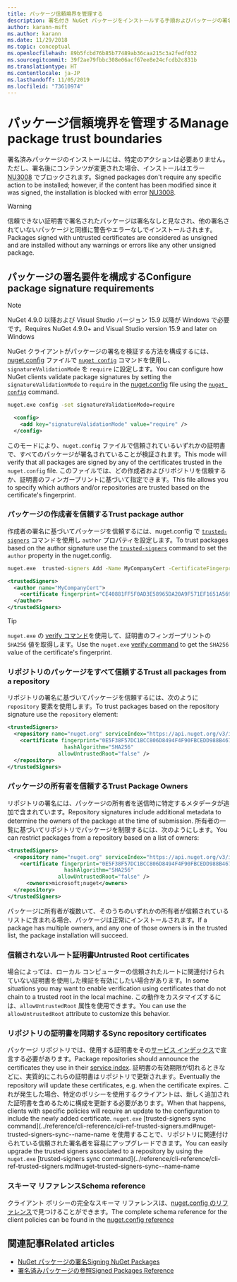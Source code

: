 ```yaml
---
title: パッケージ信頼境界を管理する
description: 署名付き NuGet パッケージをインストールする手順およびパッケージの署名の信頼設定を構成する方法を説明します。
author: karann-msft
ms.author: karann
ms.date: 11/29/2018
ms.topic: conceptual
ms.openlocfilehash: 89b5fcbd76b85b77489ab36caa215c3a2fedf032
ms.sourcegitcommit: 39f2ae79fbbc308e06acf67ee8e24cfcdb2c831b
ms.translationtype: HT
ms.contentlocale: ja-JP
ms.lasthandoff: 11/05/2019
ms.locfileid: "73610974"
---
```

# <a name="manage-package-trust-boundaries"></a><span data-ttu-id="d46ce-103">パッケージ信頼境界を管理する</span><span class="sxs-lookup"><span data-stu-id="d46ce-103">Manage package trust boundaries</span></span>

<span data-ttu-id="d46ce-104">署名済みパッケージのインストールには、特定のアクションは必要ありません。ただし、署名後にコンテンツが変更された場合、インストールはエラー [NU3008](../reference/errors-and-warnings/NU3008.md) でブロックされます。</span><span class="sxs-lookup"><span data-stu-id="d46ce-104">Signed packages don't require any specific action to be installed; however, if the content has been modified since it was signed, the installation is blocked with error [NU3008](../reference/errors-and-warnings/NU3008.md).</span></span>

> [!Warning]
> <span data-ttu-id="d46ce-105">信頼できない証明書で署名されたパッケージは署名なしと見なされ、他の署名されていないパッケージと同様に警告やエラーなしでインストールされます。</span><span class="sxs-lookup"><span data-stu-id="d46ce-105">Packages signed with untrusted certificates are considered as unsigned and are installed without any warnings or errors like any other unsigned package.</span></span>

## <a name="configure-package-signature-requirements"></a><span data-ttu-id="d46ce-106">パッケージの署名要件を構成する</span><span class="sxs-lookup"><span data-stu-id="d46ce-106">Configure package signature requirements</span></span>

> [!Note]
> <span data-ttu-id="d46ce-107">NuGet 4.9.0 以降および Visual Studio バージョン 15.9 以降が Windows で必要です。</span><span class="sxs-lookup"><span data-stu-id="d46ce-107">Requires NuGet 4.9.0+ and Visual Studio version 15.9 and later on Windows</span></span>

<span data-ttu-id="d46ce-108">NuGet クライアントがパッケージの署名を検証する方法を構成するには、[nuget.config](../reference/nuget-config-file.md) ファイルで [`nuget config`](../reference/cli-reference/cli-ref-config.md) コマンドを使用し、`signatureValidationMode` を `require` に設定します。</span><span class="sxs-lookup"><span data-stu-id="d46ce-108">You can configure how NuGet clients validate package signatures by setting the `signatureValidationMode` to `require` in the [nuget.config](../reference/nuget-config-file.md) file using the [`nuget config`](../reference/cli-reference/cli-ref-config.md) command.</span></span>

```cmd
nuget.exe config -set signatureValidationMode=require
```

```xml
  <config>
    <add key="signatureValidationMode" value="require" />
  </config>
```

<span data-ttu-id="d46ce-109">このモードにより、`nuget.config` ファイルで信頼されているいずれかの証明書で、すべてのパッケージが署名されていることが検証されます。</span><span class="sxs-lookup"><span data-stu-id="d46ce-109">This mode will verify that all packages are signed by any of the certificates trusted in the `nuget.config` file.</span></span> <span data-ttu-id="d46ce-110">このファイルでは、どの作成者およびリポジトリを信頼するか、証明書のフィンガープリントに基づいて指定できます。</span><span class="sxs-lookup"><span data-stu-id="d46ce-110">This file allows you to specify which authors and/or repositories are trusted based on the certificate's fingerprint.</span></span>

### <a name="trust-package-author"></a><span data-ttu-id="d46ce-111">パッケージの作成者を信頼する</span><span class="sxs-lookup"><span data-stu-id="d46ce-111">Trust package author</span></span>

<span data-ttu-id="d46ce-112">作成者の署名に基づいてパッケージを信頼するには、nuget.config で [`trusted-signers`](../reference/cli-reference/cli-ref-trusted-signers.md) コマンドを使用し `author` プロパティを設定します。</span><span class="sxs-lookup"><span data-stu-id="d46ce-112">To trust packages based on the author signature use the [`trusted-signers`](../reference/cli-reference/cli-ref-trusted-signers.md) command to set the `author` property in the nuget.config.</span></span>

```cmd
nuget.exe  trusted-signers Add -Name MyCompanyCert -CertificateFingerprint CE40881FF5F0AD3E58965DA20A9F571EF1651A56933748E1BF1C99E537C4E039 -FingerprintAlgorithm SHA256
```

```xml
<trustedSigners>
  <author name="MyCompanyCert">
    <certificate fingerprint="CE40881FF5F0AD3E58965DA20A9F571EF1651A56933748E1BF1C99E537C4E039" hashAlgorithm="SHA256" allowUntrustedRoot="false" />
  </author>
</trustedSigners>
```

>[!TIP]
><span data-ttu-id="d46ce-113">`nuget.exe` の [verify コマンド](../reference/cli-reference/cli-ref-verify.md)を使用して、証明書のフィンガープリントの `SHA256` 値を取得します。</span><span class="sxs-lookup"><span data-stu-id="d46ce-113">Use the `nuget.exe` [verify command](../reference/cli-reference/cli-ref-verify.md) to get the `SHA256` value of the certificate's fingerprint.</span></span>


### <a name="trust-all-packages-from-a-repository"></a><span data-ttu-id="d46ce-114">リポジトリのパッケージをすべて信頼する</span><span class="sxs-lookup"><span data-stu-id="d46ce-114">Trust all packages from a repository</span></span>

<span data-ttu-id="d46ce-115">リポジトリの署名に基づいてパッケージを信頼するには、次のように `repository` 要素を使用します。</span><span class="sxs-lookup"><span data-stu-id="d46ce-115">To trust packages based on the repository signature use the `repository` element:</span></span>

```xml
<trustedSigners>  
  <repository name="nuget.org" serviceIndex="https://api.nuget.org/v3/index.json">
    <certificate fingerprint="0E5F38F57DC1BCC806D8494F4F90FBCEDD988B4676070...." 
                  hashAlgorithm="SHA256" 
                allowUntrustedRoot="false" />
  </repository>
</trustedSigners>
```

### <a name="trust-package-owners"></a><span data-ttu-id="d46ce-116">パッケージの所有者を信頼する</span><span class="sxs-lookup"><span data-stu-id="d46ce-116">Trust Package Owners</span></span>

<span data-ttu-id="d46ce-117">リポジトリの署名には、パッケージの所有者を送信時に特定するメタデータが追加で含まれています。</span><span class="sxs-lookup"><span data-stu-id="d46ce-117">Repository signatures include additional metadata to determine the owners of the package at the time of submission.</span></span> <span data-ttu-id="d46ce-118">所有者の一覧に基づいてリポジトリでパッケージを制限するには、次のようにします。</span><span class="sxs-lookup"><span data-stu-id="d46ce-118">You can restrict packages from a repository based on a list of owners:</span></span>

```xml
<trustedSigners>  
  <repository name="nuget.org" serviceIndex="https://api.nuget.org/v3/index.json">
    <certificate fingerprint="0E5F38F57DC1BCC806D8494F4F90FBCEDD988B4676070...." 
                  hashAlgorithm="SHA256" 
                allowUntrustedRoot="false" />
      <owners>microsoft;nuget</owners>
  </repository>
</trustedSigners>
```

<span data-ttu-id="d46ce-119">パッケージに所有者が複数いて、そのうちのいずれかの所有者が信頼されているリストに含まれる場合、パッケージは正常にインストールされます。</span><span class="sxs-lookup"><span data-stu-id="d46ce-119">If a package has multiple owners, and any one of those owners is in the trusted list, the package installation will succeed.</span></span>

### <a name="untrusted-root-certificates"></a><span data-ttu-id="d46ce-120">信頼されないルート証明書</span><span class="sxs-lookup"><span data-stu-id="d46ce-120">Untrusted Root certificates</span></span>

<span data-ttu-id="d46ce-121">場合によっては、ローカル コンピューターの信頼されたルートに関連付けられていない証明書を使用した検証を有効にしたい場合があります。</span><span class="sxs-lookup"><span data-stu-id="d46ce-121">In some situations you may want to enable verification using certificates that do not chain to a trusted root in the local machine.</span></span> <span data-ttu-id="d46ce-122">この動作をカスタマイズするには、`allowUntrustedRoot` 属性を使用できます。</span><span class="sxs-lookup"><span data-stu-id="d46ce-122">You can use the `allowUntrustedRoot` attribute to customize this behavior.</span></span>

### <a name="sync-repository-certificates"></a><span data-ttu-id="d46ce-123">リポジトリの証明書を同期する</span><span class="sxs-lookup"><span data-stu-id="d46ce-123">Sync repository certificates</span></span>

<span data-ttu-id="d46ce-124">パッケージ リポジトリでは、使用する証明書をその[サービス インデックス](../api/service-index.md)で宣言する必要があります。</span><span class="sxs-lookup"><span data-stu-id="d46ce-124">Package repositories should announce the certificates they use in their [service index](../api/service-index.md).</span></span> <span data-ttu-id="d46ce-125">証明書の有効期限が切れるときなどに、実質的にこれらの証明書はリポジトリで更新されます。</span><span class="sxs-lookup"><span data-stu-id="d46ce-125">Eventually the repository will update these certificates, e.g. when the certificate expires.</span></span> <span data-ttu-id="d46ce-126">これが発生した場合、特定のポリシーを使用するクライアントは、新しく追加された証明書を含めるために構成を更新する必要があります。</span><span class="sxs-lookup"><span data-stu-id="d46ce-126">When that happens, clients with specific policies will require an update to the configuration to include the newly added certificate.</span></span> <span data-ttu-id="d46ce-127">`nuget.exe` [trusted-signers sync command](../reference/cli-reference/cli-ref-trusted-signers.md#nuget-trusted-signers-sync--name-name を使用することで、リポジトリに関連付けられている信頼された署名者を容易にアップグレードできます。</span><span class="sxs-lookup"><span data-stu-id="d46ce-127">You can easily upgrade the trusted signers associated to a repository by using the `nuget.exe` [trusted-signers sync command](../reference/cli-reference/cli-ref-trusted-signers.md#nuget-trusted-signers-sync--name-name</span></span>

### <a name="schema-reference"></a><span data-ttu-id="d46ce-128">スキーマ リファレンス</span><span class="sxs-lookup"><span data-stu-id="d46ce-128">Schema reference</span></span>

<span data-ttu-id="d46ce-129">クライアント ポリシーの完全なスキーマ リファレンスは、[nuget.config のリファレンス](../reference/nuget-config-file.md#trustedsigners-section)で見つけることができます。</span><span class="sxs-lookup"><span data-stu-id="d46ce-129">The complete schema reference for the client policies can be found in the [nuget.config reference](../reference/nuget-config-file.md#trustedsigners-section)</span></span>

## <a name="related-articles"></a><span data-ttu-id="d46ce-130">関連記事</span><span class="sxs-lookup"><span data-stu-id="d46ce-130">Related articles</span></span>

- [<span data-ttu-id="d46ce-131">NuGet パッケージの署名</span><span class="sxs-lookup"><span data-stu-id="d46ce-131">Signing NuGet Packages</span></span>](../create-packages/Sign-a-Package.md)
- [<span data-ttu-id="d46ce-132">署名済みパッケージの参照</span><span class="sxs-lookup"><span data-stu-id="d46ce-132">Signed Packages Reference</span></span>](../reference/Signed-Packages-Reference.md)
